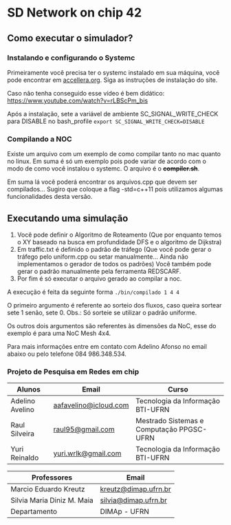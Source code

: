 # SD Network on chip 42  

## Como executar o simulador?
### Instalando e configurando o Systemc
Primeiramente você precisa ter o systemc instalado em sua máquina, você pode encontrar em [accellera.org](http://www.accellera.org/downloads/standards/systemc). Siga as instruções de instalação do site.

Caso não tenha conseguido esse vídeo é bem didático: https://www.youtube.com/watch?v=rLBScPm_bis

Após a instalação, sete a variável de ambiente SC_SIGNAL_WRITE_CHECK para DISABLE no bash_profile 
````export SC_SIGNAL_WRITE_CHECK=DISABLE````

### Compilando a NOC
Existe um arquivo com um exemplo de como compilar tanto no mac quanto no linux. Em suma é só um exemplo pois pode variar de acordo com o modo de como você instalou o systemc. O arquivo é o ~~**compiler.sh**~~.

Em suma lá você poderá encontrar os arquivos.cpp que devem ser compilados... Sugiro que coloque a flag -std=c++11 pois utilizamos algumas funcionalidades desta versão. 

## Executando uma simulação

 1. Você pode definir o Algoritmo de Roteamento (Que por enquanto temos o XY baseado na busca em profundidade DFS e o algoritmo de Dijkstra)
 2. Em traffic.txt é definido o padrão de tráfego (Que você pode gerar o tráfego pelo uniform.cpp ou setar manualmente... Ainda não implementamos o gerador de todos os padrões) Você também pode gerar o padrão manualmente pela ferramenta REDSCARF.
 3. Por fim é só executar o arquivo gerado ao compilar a noc. 

 A execução é feita da seguinte forma ````./bin/compilado 1 4 4 ````

 O primeiro argumento é referente ao sorteio dos fluxos, caso queira sortear sete 1 senão, sete 0. Obs.: Só sorteie se utilizar o padrão uniforme.

 Os outros dois argumentos são referentes às dimensões da NoC, esse do exemplo é para uma NoC Mesh 4x4.

 Para mais informações entre em contato com Adelino Afonso no email abaixo ou pelo telefone 084 986.348.534.


### Projeto de Pesquisa em Redes em chip

|  Alunos                       | 		Email			  |			 			Curso				  |
|-------------------------------|-------------------------|-------------------------------------------|
| Adelino Avelino			    | aafavelino@icloud.com   | Tecnologia da Informação BTI-UFRN		  |
| Raul Silveira 				| raul95@gmail.com        | Mestrado Sistemas e Computação PPGSC-UFRN |
| Yuri Reinaldo 				| yuri.wrlk@gmail.com     | Tecnologia da Informação BTI-UFRN		  |



|  Professores                  |             	Email				|
|-------------------------------|-----------------------------------|
|  Marcio Eduardo Kreutz		|  kreutz@dimap.ufrn.br             |
|  Silvia Maria Diniz M. Maia	|  silvia@dimap.ufrn.br 			|
|  Departamento 				|  DIMAp - UFRN 					|



